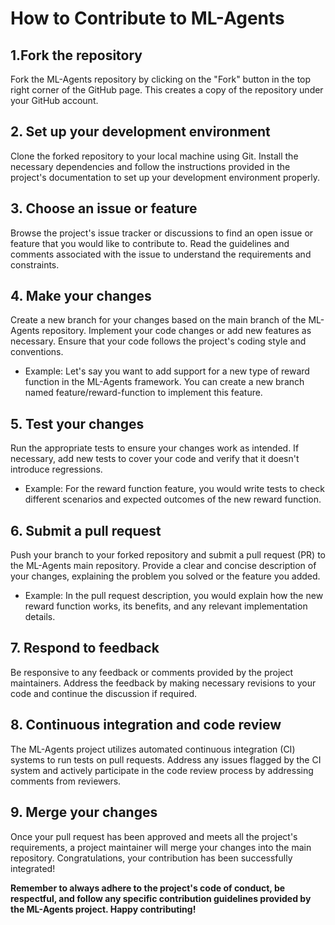 # How to Contribute to ML-Agents

## 1.Fork the repository
Fork the ML-Agents repository by clicking on the "Fork" button in the top right corner of the GitHub page. This creates a copy of the repository under your GitHub account.

## 2. Set up your development environment
Clone the forked repository to your local machine using Git. Install the necessary dependencies and follow the instructions provided in the project's documentation to set up your development environment properly.

## 3. Choose an issue or feature
Browse the project's issue tracker or discussions to find an open issue or feature that you would like to contribute to. Read the guidelines and comments associated with the issue to understand the requirements and constraints.

## 4. Make your changes
Create a new branch for your changes based on the main branch of the ML-Agents repository. Implement your code changes or add new features as necessary. Ensure that your code follows the project's coding style and conventions.

* Example: Let's say you want to add support for a new type of reward function in the ML-Agents framework. You can create a new branch named feature/reward-function to implement this feature.

## 5. Test your changes
Run the appropriate tests to ensure your changes work as intended. If necessary, add new tests to cover your code and verify that it doesn't introduce regressions.

* Example: For the reward function feature, you would write tests to check different scenarios and expected outcomes of the new reward function.

## 6. Submit a pull request
Push your branch to your forked repository and submit a pull request (PR) to the ML-Agents main repository. Provide a clear and concise description of your changes, explaining the problem you solved or the feature you added.

* Example: In the pull request description, you would explain how the new reward function works, its benefits, and any relevant implementation details.

## 7. Respond to feedback
Be responsive to any feedback or comments provided by the project maintainers. Address the feedback by making necessary revisions to your code and continue the discussion if required.

## 8. Continuous integration and code review
The ML-Agents project utilizes automated continuous integration (CI) systems to run tests on pull requests. Address any issues flagged by the CI system and actively participate in the code review process by addressing comments from reviewers.

## 9. Merge your changes
Once your pull request has been approved and meets all the project's requirements, a project maintainer will merge your changes into the main repository. Congratulations, your contribution has been successfully integrated!

**Remember to always adhere to the project's code of conduct, be respectful, and follow any specific contribution guidelines provided by the ML-Agents project. Happy contributing!**
